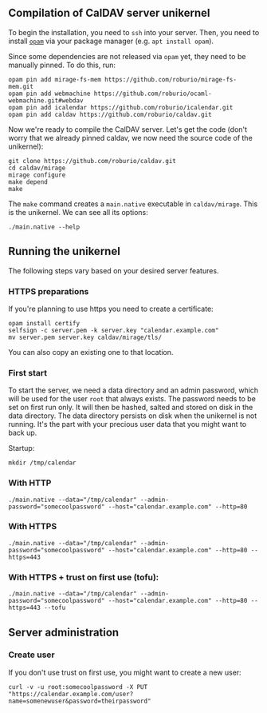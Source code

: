 ## Compilation of CalDAV server unikernel

To begin the installation, you need to `ssh` into your server.
Then, you need to install [`opam`](https://opam.ocaml.org) via your package manager (e.g. `apt install opam`).

Since some dependencies are not released via `opam` yet, they need to be manually pinned. To do this, run:

    opam pin add mirage-fs-mem https://github.com/roburio/mirage-fs-mem.git
    opam pin add webmachine https://github.com/roburio/ocaml-webmachine.git#webdav
    opam pin add icalendar https://github.com/roburio/icalendar.git
    opam pin add caldav https://github.com/roburio/caldav.git

Now we're ready to compile the CalDAV server. Let's get the code (don't worry that we already pinned caldav, we now need the source code of the unikernel):

    git clone https://github.com/roburio/caldav.git 
    cd caldav/mirage
    mirage configure
    make depend
    make
    
The `make` command creates a `main.native` executable in `caldav/mirage`. This is the unikernel.
We can see all its options:

    ./main.native --help

## Running the unikernel

The following steps vary based on your desired server features.

### HTTPS preparations

If you're planning to use https you need to create a certificate:

    opam install certify
    selfsign -c server.pem -k server.key "calendar.example.com"
    mv server.pem server.key caldav/mirage/tls/

You can also copy an existing one to that location.

### First start

To start the server, we need a data directory and an admin password, which will be used for the user `root` that always exists. The password needs to be set on first run only. It will then be hashed, salted and stored on disk in the data directory. The data directory persists on disk when the unikernel is not running. It's the part with your precious user data that you might want to back up.

Startup:

    mkdir /tmp/calendar

### With HTTP
    ./main.native --data="/tmp/calendar" --admin-password="somecoolpassword" --host="calendar.example.com" --http=80

### With HTTPS
    ./main.native --data="/tmp/calendar" --admin-password="somecoolpassword" --host="calendar.example.com" --http=80 --https=443

### With HTTPS + trust on first use (tofu):
    ./main.native --data="/tmp/calendar" --admin-password="somecoolpassword" --host="calendar.example.com" --http=80 --https=443 --tofu

## Server administration

### Create user

If you don't use trust on first use, you might want to create a new user:

    curl -v -u root:somecoolpassword -X PUT "https://calendar.example.com/user?name=somenewuser&password=theirpassword"
